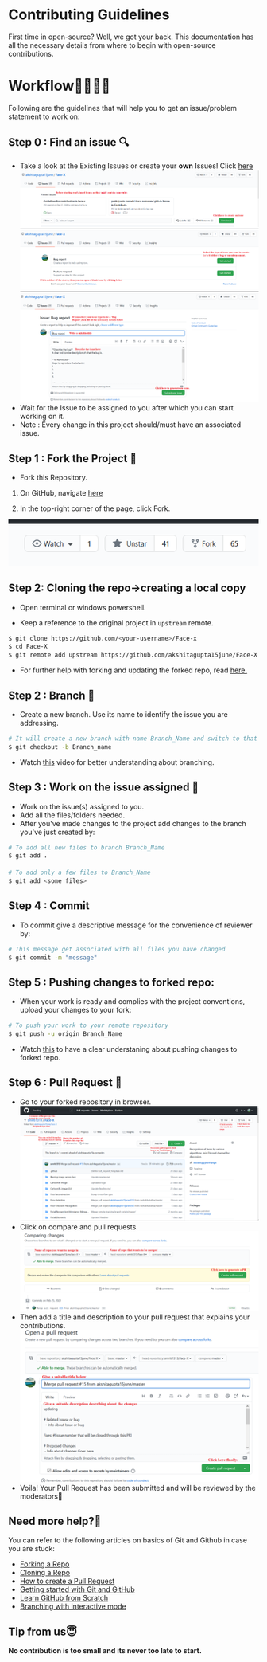 # Contributing Guidelines  

First time in open-source? Well, we got your back. This documentation has all the necessary details from where to begin with open-source contributions.
  
# Workflow👩‍💻👨‍💻  

Following are the guidelines that will help you to get an issue/problem statement to work on:
  
## Step 0 : Find an issue  🔍
- Take a look at the Existing Issues or create your **own** Issues! Click [here](https://github.com/akshitagupta15june/Face-X/issues) 
![](issue.png)
![](issue1.png)
![](issue2.png)
- Wait for the Issue to be assigned to you after which you can start working on it.  
- Note : Every change in this project should/must have an associated issue.   
  
## Step 1 : Fork the Project 🍴
- Fork this Repository. 

1. On GitHub, navigate [here](https://github.com/akshitagupta15june/Face-X)

2. In the top-right corner of the page, click Fork. 

![](fork.png)

## Step 2: Cloning the repo->creating a local copy

- Open terminal or windows powershell.

- Keep a reference to the original project in `upstream` remote.  
```bash  
$ git clone https://github.com/<your-username>/Face-x  
$ cd Face-X
$ git remote add upstream https://github.com/akshitagupta15june/Face-X
```  

- For further help with forking and updating the forked repo, read [here.](https://docs.github.com/en/github/getting-started-with-github/fork-a-repo#fork-an-example-repository)

## Step 2 : Branch  🔖

- Create a new branch. Use its name to identify the issue you are addressing.  
``` bash 
# It will create a new branch with name Branch_Name and switch to that branch 
$ git checkout -b Branch_name  
```  
- Watch [this](https://www.youtube.com/watch?v=OVQK2zzb6U8) video for better understanding about branching.

## Step 3 : Work on the issue assigned  📕
- Work on the issue(s) assigned to you.   
- Add all the files/folders needed.  
- After you've made changes to the project add changes to the branch you've just created by:  
``` bash 
# To add all new files to branch Branch_Name  
$ git add .  

# To add only a few files to Branch_Name
$ git add <some files>
```
  
## Step 4 : Commit  
- To commit give a descriptive message for the convenience of reviewer by:  
```bash
# This message get associated with all files you have changed  
$ git commit -m "message"  
```  

## Step 5 : Pushing changes to forked repo:  
- When your work is ready and complies with the project conventions, upload your changes to your fork:  
  
```bash  
# To push your work to your remote repository  
$ git push -u origin Branch_Name  
```  
- Watch [this](https://www.youtube.com/watch?v=ruieT3Nkg2M) to have a clear understaning about pushing changes to forked repo.
## Step 6 : Pull Request  🎣
- Go to your forked repository in browser.  
![](pr.png)
- Click on compare and pull requests.
![](pr1.png)
- Then add a title and description to your pull request that explains your contributions.  
![](pr3.png)
- Voila! Your Pull Request has been submitted and will be reviewed by the moderators🥳  
  
## Need more help?🤔  
You can refer to the following articles on basics of Git and Github in case you are stuck:  
- [Forking a Repo](https://help.github.com/en/github/getting-started-with-github/fork-a-repo)  
- [Cloning a Repo](https://help.github.com/en/desktop/contributing-to-projects/creating-an-issue-or-pull-request)  
- [How to create a Pull Request](https://opensource.com/article/19/7/create-pull-request-github)  
- [Getting started with Git and GitHub](https://towardsdatascience.com/getting-started-with-git-and-github-6fcd0f2d4ac6)  
- [Learn GitHub from Scratch](https://lab.github.com/githubtraining/introduction-to-github)  
- [Branching with interactive mode](https://learngitbranching.js.org/)
  
## Tip from us😇  

**No contribution is too small and its never too late to start.**